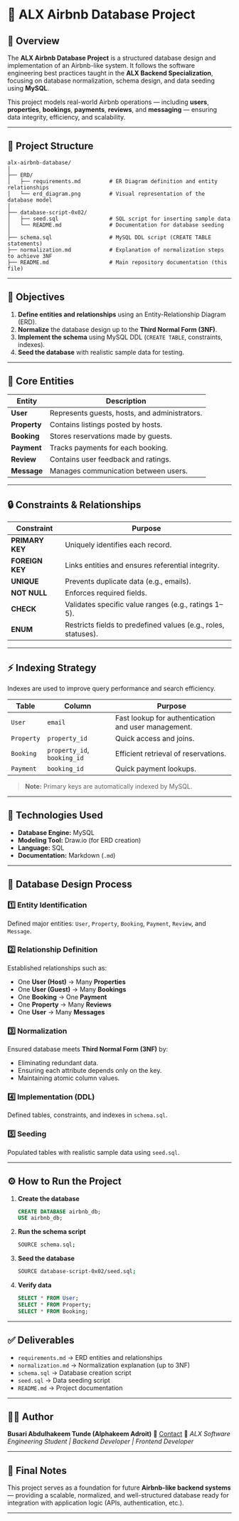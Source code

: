 # 🏡 ALX Airbnb Database Project

## 📘 Overview

The **ALX Airbnb Database Project** is a structured database design and implementation of an Airbnb-like system.
It follows the software engineering best practices taught in the **ALX Backend Specialization**, focusing on database normalization, schema design, and data seeding using **MySQL**.

This project models real-world Airbnb operations — including **users**, **properties**, **bookings**, **payments**, **reviews**, and **messaging** — ensuring data integrity, efficiency, and scalability.

---

## 🧩 Project Structure

```
alx-airbnb-database/
│
├── ERD/
│   ├── requirements.md         # ER Diagram definition and entity relationships
│   └── erd_diagram.png         # Visual representation of the database model
│
├── database-script-0x02/
│   ├── seed.sql                # SQL script for inserting sample data
│   └── README.md               # Documentation for database seeding
│
├── schema.sql                  # MySQL DDL script (CREATE TABLE statements)
├── normalization.md            # Explanation of normalization steps to achieve 3NF
├── README.md                   # Main repository documentation (this file)
```

---

## 🎯 Objectives

1. **Define entities and relationships** using an Entity-Relationship Diagram (ERD).
2. **Normalize** the database design up to the **Third Normal Form (3NF)**.
3. **Implement the schema** using MySQL DDL (`CREATE TABLE`, constraints, indexes).
4. **Seed the database** with realistic sample data for testing.

---

## 🧱 Core Entities

| Entity       | Description                                   |
| ------------ | --------------------------------------------- |
| **User**     | Represents guests, hosts, and administrators. |
| **Property** | Contains listings posted by hosts.            |
| **Booking**  | Stores reservations made by guests.           |
| **Payment**  | Tracks payments for each booking.             |
| **Review**   | Contains user feedback and ratings.           |
| **Message**  | Manages communication between users.          |

---

## 🔒 Constraints & Relationships

| Constraint      | Purpose                                                        |
| --------------- | -------------------------------------------------------------- |
| **PRIMARY KEY** | Uniquely identifies each record.                               |
| **FOREIGN KEY** | Links entities and ensures referential integrity.              |
| **UNIQUE**      | Prevents duplicate data (e.g., emails).                        |
| **NOT NULL**    | Enforces required fields.                                      |
| **CHECK**       | Validates specific value ranges (e.g., ratings 1–5).           |
| **ENUM**        | Restricts fields to predefined values (e.g., roles, statuses). |

---

## ⚡ Indexing Strategy

Indexes are used to improve query performance and search efficiency.

| Table      | Column                      | Purpose                                             |
| ---------- | --------------------------- | --------------------------------------------------- |
| `User`     | `email`                     | Fast lookup for authentication and user management. |
| `Property` | `property_id`               | Quick access and joins.                             |
| `Booking`  | `property_id`, `booking_id` | Efficient retrieval of reservations.                |
| `Payment`  | `booking_id`                | Quick payment lookups.                              |

> **Note:** Primary keys are automatically indexed by MySQL.

---

## 💾 Technologies Used

* **Database Engine:** MySQL
* **Modeling Tool:** Draw.io (for ERD creation)
* **Language:** SQL
* **Documentation:** Markdown (`.md`)

---

## 🧠 Database Design Process

### 1️⃣ Entity Identification

Defined major entities: `User`, `Property`, `Booking`, `Payment`, `Review`, and `Message`.

### 2️⃣ Relationship Definition

Established relationships such as:

* One **User (Host)** → Many **Properties**
* One **User (Guest)** → Many **Bookings**
* One **Booking** → One **Payment**
* One **Property** → Many **Reviews**
* One **User** → Many **Messages**

### 3️⃣ Normalization

Ensured database meets **Third Normal Form (3NF)** by:

* Eliminating redundant data.
* Ensuring each attribute depends only on the key.
* Maintaining atomic column values.

### 4️⃣ Implementation (DDL)

Defined tables, constraints, and indexes in `schema.sql`.

### 5️⃣ Seeding

Populated tables with realistic sample data using `seed.sql`.

---

## ⚙️ How to Run the Project

1. **Create the database**

   ```sql
   CREATE DATABASE airbnb_db;
   USE airbnb_db;
   ```

2. **Run the schema script**

   ```bash
   SOURCE schema.sql;
   ```

3. **Seed the database**

   ```bash
   SOURCE database-script-0x02/seed.sql;
   ```

4. **Verify data**

   ```sql
   SELECT * FROM User;
   SELECT * FROM Property;
   SELECT * FROM Booking;
   ```

---

## ✅ Deliverables

* `requirements.md` → ERD entities and relationships
* `normalization.md` → Normalization explanation (up to 3NF)
* `schema.sql` → Database creation script
* `seed.sql` → Data seeding script
* `README.md` → Project documentation

---

## 👨‍💻 Author

**Busari Abdulhakeem Tunde (Alphakeem Adroit)**
📧 [Contact](mailto:alphakeem12@gmail.com)
💼 *ALX Software Engineering Student | Backend Developer | Frontend Developer*

---

## 🏁 Final Notes

This project serves as a foundation for future **Airbnb-like backend systems** —
providing a scalable, normalized, and well-structured database ready for integration with application logic (APIs, authentication, etc.).

---